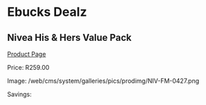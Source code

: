 
# Ebucks Dealz
## Nivea His & Hers Value Pack
[Product Page](https://www.ebucks.com/web/shop/productSelected.do?prodId=1186069040&catId=909917204)

Price: R259.00

Image: /web/cms/system/galleries/pics/prodimg/NIV-FM-0427.png

Savings: 


	
